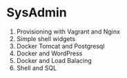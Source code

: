 # SysAdmin
1. Provisioning with Vagrant and Nginx
2. Simple shell widgets
3. Docker Tomcat and Postgresql
4. Docker and WordPress
5. Docker and Load Balacing
6. Shell and SQL